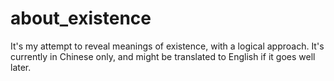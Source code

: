 # about_existence
It's my attempt to reveal meanings of existence, with a logical approach.
It's currently in Chinese only, and might be translated to English if it goes well later.
